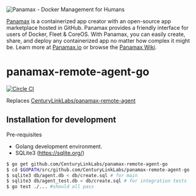 ![Panamax - Docker Management for Humans](http://panamax.ca.tier3.io/panamax_ui_wiki_screens/panamax_logo-title.png)

[Panamax](http://panamax.io) is a containerized app creator with an open-source app marketplace hosted in GitHub. Panamax provides a friendly interface for users of Docker, Fleet & CoreOS. With Panamax, you can easily create, share, and deploy any containerized app no matter how complex it might be. Learn more at [Panamax.io](http://panamax.io) or browse the [Panamax Wiki](https://github.com/CenturyLinkLabs/panamax-ui/wiki).

# panamax-remote-agent-go

[![Circle CI](https://circleci.com/gh/CenturyLinkLabs/panamax-remote-agent-go.svg?style=svg)](https://circleci.com/gh/CenturyLinkLabs/panamax-remote-agent-go)

Replaces [CenturyLinkLabs/panamax-remote-agent](https://github.com/CenturyLinkLabs/panamax-remote-agent)

## Installation for development

Pre-requisites
* Golang development environment.
* SQLite3 (https://sqlite.org/)

```bash
$ go get github.com/CenturyLinkLabs/panamax-remote-agent-go
$ cd $GOPATH/src/github.com/CenturyLinkLabs/panamax-remote-agent-go
$ sqlite3 db/agent.db < db/create.sql # for main
$ sqlite3 db/agent_test.db < db/create.sql # for integration tests
$ go test ./... #should all pass

```
